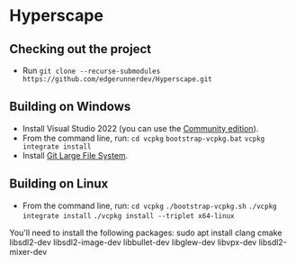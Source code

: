 # Hyperscape

## Checking out the project

- Run `git clone --recurse-submodules https://github.com/edgerunnerdev/Hyperscape.git`

## Building on Windows

- Install Visual Studio 2022 (you can use the [Community edition](https://visualstudio.microsoft.com/vs/community/)).
- From the command line, run:
	`cd vcpkg`
	`bootstrap-vcpkg.bat`
	`vcpkg integrate install`
- Install [Git Large File System](https://git-lfs.github.com).

## Building on Linux

- From the command line, run:
	`cd vcpkg`
	`./bootstrap-vcpkg.sh`
	`./vcpkg integrate install`
	`./vcpkg install --triplet x64-linux`
	
You'll need to install the following packages:
sudo apt install clang cmake libsdl2-dev libsdl2-image-dev libbullet-dev libglew-dev libvpx-dev libsdl2-mixer-dev